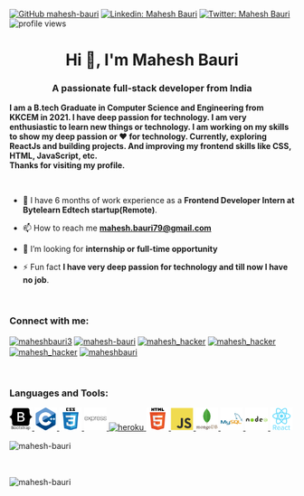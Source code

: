 
<!-- ## Hey! I'm Mahesh Bauri. <img src="https://media.giphy.com/media/hvRJCLFzcasrR4ia7z/giphy.gif" width="25px"> -->

[![GitHub mahesh-bauri](https://img.shields.io/github/followers/mahesh-bauri?label=follow&style=social)](https://github.com/mahesh-bauri)
[![Linkedin: Mahesh Bauri](https://img.shields.io/badge/-Mahesh%20Bauri-blue?style=flat-square&logo=Linkedin&logoColor=white&link=https://www.linkedin.com/in/mahesh-bauri/)](https://www.linkedin.com/in/mahesh-bauri/)
[![Twitter: Mahesh Bauri](https://img.shields.io/twitter/follow/MaheshBauri3?style=social)](https://twitter.com/MaheshBauri3)
<img alt = "profile views" src="https://komarev.com/ghpvc/?username=MaheshBauri3&color=brightgreen">
  

<!-- 
Hi 👋 My name is Mahesh Bauri
=============================

I am a Full-stack Web Developer 
-------------------------------

 -->

<h1 align="center">Hi 👋, I'm Mahesh Bauri</h1>
<h3 align="center">A passionate full-stack developer from India</h3>

<p align="left"><b>I am a B.tech Graduate in Computer Science and Engineering from KKCEM in 2021. I have deep passion for technology. I am very enthusiastic to learn new things or technology. I am working on my skills to show my deep passion or ❤ for technology. Currently, exploring ReactJs and building projects. And improving my frontend skills like CSS, HTML, JavaScript, etc.<br>
  Thanks for visiting my profile.</b></p>


<!-- <p align="left"> <img src="https://komarev.com/ghpvc/?username=mahesh-bauri&label=Profile%20views&color=0e75b6&style=flat" alt="mahesh-bauri" /> </p>

<p align="left"> <a href="https://twitter.com/maheshbauri3" target="blank"><img src="https://img.shields.io/twitter/follow/maheshbauri3?logo=twitter&style=for-the-badge" alt="maheshbauri3" /></a> </p>
 -->
 <br/>
 
- 🌱 I have 6 months of work experience as a **Frontend Developer Intern at Bytelearn Edtech startup(Remote)**.

<!-- - 👨‍💻 All of my projects are available at [maheshbauri.me](maheshbauri.me) -->

- 📫 How to reach me **mahesh.bauri79@gmail.com**

<!-- - 📄 Know about my experiences [resume link](resume link) -->
- 🤔 I’m looking for **internship or full-time opportunity**

- ⚡ Fun fact **I have very deep passion for technology and till now I have no job**.
<br/>
<h3 align="left">Connect with me:</h3>
<p align="left">
<a href="https://twitter.com/maheshbauri3" target="blank"><img align="center" src="https://raw.githubusercontent.com/rahuldkjain/github-profile-readme-generator/master/src/images/icons/Social/twitter.svg" alt="maheshbauri3" height="30" width="40" /></a>
<a href="https://linkedin.com/in/mahesh-bauri" target="blank"><img align="center" src="https://raw.githubusercontent.com/rahuldkjain/github-profile-readme-generator/master/src/images/icons/Social/linked-in-alt.svg" alt="mahesh-bauri" height="30" width="40" /></a>
<a href="https://www.codechef.com/users/mahesh_hacker" target="blank"><img align="center" src="https://cdn.jsdelivr.net/npm/simple-icons@3.1.0/icons/codechef.svg" alt="mahesh_hacker" height="30" width="40" /></a>
<a href="https://www.hackerrank.com/mahesh_hacker" target="blank"><img align="center" src="https://raw.githubusercontent.com/rahuldkjain/github-profile-readme-generator/master/src/images/icons/Social/hackerrank.svg" alt="mahesh_hacker" height="30" width="40" /></a>
<a href="https://www.leetcode.com/mahesh_hacker" target="blank"><img align="center" src="https://raw.githubusercontent.com/rahuldkjain/github-profile-readme-generator/master/src/images/icons/Social/leet-code.svg" alt="mahesh_hacker" height="30" width="40" /></a>
<a href="https://auth.geeksforgeeks.org/user/maheshbauri" target="blank"><img align="center" src="https://raw.githubusercontent.com/rahuldkjain/github-profile-readme-generator/master/src/images/icons/Social/geeks-for-geeks.svg" alt="maheshbauri" height="30" width="40" /></a>
</p>
<br/>
<h3 align="left">Languages and Tools:</h3>
<p align="left"> <a href="https://getbootstrap.com" target="_blank" rel="noreferrer"> <img src="https://raw.githubusercontent.com/devicons/devicon/master/icons/bootstrap/bootstrap-plain-wordmark.svg" alt="bootstrap" width="40" height="40"/> </a> <a href="https://www.w3schools.com/cpp/" target="_blank" rel="noreferrer"> <img src="https://raw.githubusercontent.com/devicons/devicon/master/icons/cplusplus/cplusplus-original.svg" alt="cplusplus" width="40" height="40"/> </a> <a href="https://www.w3schools.com/css/" target="_blank" rel="noreferrer"> <img src="https://raw.githubusercontent.com/devicons/devicon/master/icons/css3/css3-original-wordmark.svg" alt="css3" width="40" height="40"/> </a> <a href="https://expressjs.com" target="_blank" rel="noreferrer"> <img src="https://raw.githubusercontent.com/devicons/devicon/master/icons/express/express-original-wordmark.svg" alt="express" width="40" height="40"/> </a> <a href="https://heroku.com" target="_blank" rel="noreferrer"> <img src="https://www.vectorlogo.zone/logos/heroku/heroku-icon.svg" alt="heroku" width="40" height="40"/> </a> <a href="https://www.w3.org/html/" target="_blank" rel="noreferrer"> <img src="https://raw.githubusercontent.com/devicons/devicon/master/icons/html5/html5-original-wordmark.svg" alt="html5" width="40" height="40"/> </a> <a href="https://developer.mozilla.org/en-US/docs/Web/JavaScript" target="_blank" rel="noreferrer"> <img src="https://raw.githubusercontent.com/devicons/devicon/master/icons/javascript/javascript-original.svg" alt="javascript" width="40" height="40"/> </a> <a href="https://www.mongodb.com/" target="_blank" rel="noreferrer"> <img src="https://raw.githubusercontent.com/devicons/devicon/master/icons/mongodb/mongodb-original-wordmark.svg" alt="mongodb" width="40" height="40"/> </a> <a href="https://www.mysql.com/" target="_blank" rel="noreferrer"> <img src="https://raw.githubusercontent.com/devicons/devicon/master/icons/mysql/mysql-original-wordmark.svg" alt="mysql" width="40" height="40"/> </a> <a href="https://nodejs.org" target="_blank" rel="noreferrer"> <img src="https://raw.githubusercontent.com/devicons/devicon/master/icons/nodejs/nodejs-original-wordmark.svg" alt="nodejs" width="40" height="40"/> </a> <a href="https://reactjs.org/" target="_blank" rel="noreferrer"> <img src="https://raw.githubusercontent.com/devicons/devicon/master/icons/react/react-original-wordmark.svg" alt="react" width="40" height="40"/> </a> </p>

<p><img align="center" src="https://github-readme-stats.vercel.app/api/top-langs?username=mahesh-bauri&show_icons=true&locale=en&layout=compact" alt="mahesh-bauri" /></p>
<br/>
<p><img align="center" src="https://github-readme-stats.vercel.app/api?username=mahesh-bauri&show_icons=true&locale=en" alt="mahesh-bauri" /></p>




<!-- 
[![Mahesh Bauri GitHub Stats](https://github-readme-stats.vercel.app/api?username=mahesh-bauri&hide=issues&count_private=true&show_icons=true&theme=calm)](https://github.com/mahesh-bauri/github-readme-stats)


- 🌱 I’m currently learning ReactJS.
- 📫 How to reach me: mahesh.bauri79@gmail.com / www.maheshbauri@gmail.com
 -->
<!--


Here are some ideas to get you started:

- 🔭 I’m currently working on ...
- 👯 I’m looking to collaborate on ...
- 🤔 I’m looking for help with ...
- 💬 Ask me about ...
- 😄 Pronouns: ...
- ⚡ Fun fact: ...
-->
